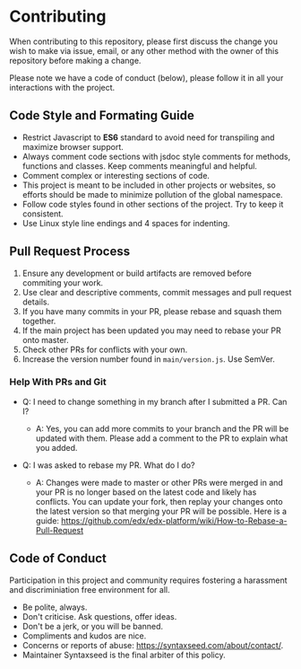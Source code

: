 # Contributing

When contributing to this repository, please first discuss the change you wish to make via issue, email, or any other method with the owner of this repository before making a change.

Please note we have a code of conduct (below), please follow it in all your interactions with the project.

## Code Style and Formating Guide

- Restrict Javascript to **ES6** standard to avoid need for transpiling and maximize browser support.
- Always comment code sections with jsdoc style comments for methods, functions and classes. Keep comments
meaningful and helpful.
- Comment complex or interesting sections of code.
- This project is meant to be included in other projects or websites, so efforts should be made to minimize pollution of the global namespace.
- Follow code styles found in other sections of the project. Try to keep it consistent.
- Use Linux style line endings and 4 spaces for indenting.

## Pull Request Process

1. Ensure any development or build artifacts are removed before commiting your work.
2. Use clear and descriptive comments, commit messages and pull request details.
3. If you have many commits in your PR, please rebase and squash them together.
4. If the main project has been updated you may need to rebase your PR onto master.
5. Check other PRs for conflicts with your own.
6. Increase the version number found in `main/version.js`. Use SemVer.

### Help With PRs and Git

* Q: I need to change something in my branch after I submitted a PR. Can I?
  * A: Yes, you can add more commits to your branch and the PR will be updated with them. Please add a comment to the PR to explain what you added.

* Q: I was asked to rebase my PR. What do I do?
  * A: Changes were made to master or other PRs were merged in and your PR is no longer based on the latest code and likely has conflicts. You can update your fork, then replay your changes onto the latest version so that merging your PR will be possible. Here is a guide: https://github.com/edx/edx-platform/wiki/How-to-Rebase-a-Pull-Request

## Code of Conduct

Participation in this project and community requires fostering a harassment and discriminiation free environment for all.

- Be polite, always.
- Don't criticise. Ask questions, offer ideas.
- Don't be a jerk, or you will be banned.
- Compliments and kudos are nice.
- Concerns or reports of abuse: https://syntaxseed.com/about/contact/.
- Maintainer Syntaxseed is the final arbiter of this policy.
